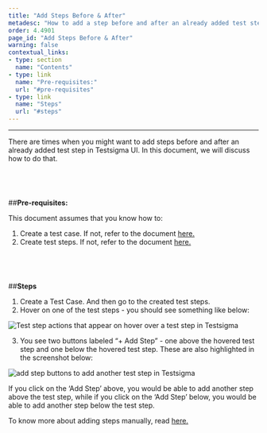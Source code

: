 ```yaml
---
title: "Add Steps Before & After"
metadesc: "How to add a step before and after an already added test step in Testsigma."
order: 4.4901
page_id: "Add Steps Before & After"
warning: false
contextual_links:
- type: section
  name: "Contents"
- type: link
  name: "Pre-requisites:"
  url: "#pre-requisites"
- type: link
  name: "Steps"
  url: "#steps"
---
```


---

There are times when you might want to add steps before and after an already added test step in Testsigma UI. In this document, we will discuss how to do that.

&emsp;
---
##**Pre-requisites:**

This document assumes that you know how to:

 1. Create a test case. If not, refer to the document [here.](https://testsigma.com/docs/test-cases/manage/add-edit-delete/)
 2. Create test steps. If not, refer to the document [here.](https://testsigma.com/docs/test-cases/create-steps-nl/overview/)

&emsp;
---
##**Steps**

 1. Create a Test Case. And then go to the created test steps.
 2. Hover on one of the test steps - you should see something like below:

![Test step actions that appear on hover over a test step in Testsigma](https://docs.testsigma.com/images/add-steps-before-after/hover-over-test-steps-add-step-testsigma.png)

 3. You see two buttons labeled “+ Add Step” - one above the hovered test step and one below the hovered test step. These are also highlighted in the screenshot below:

![add step buttons to add another test step in Testsigma](https://docs.testsigma.com/images/add-steps-before-after/add-step-buttons-in-testsigma.png)

If you click on the ‘Add Step’ above, you would be able to add another step above the test step, while if you click on the ‘Add Step’ below, you would be able to add another step below the test step.

To know more about adding steps manually, read [here.](https://testsigma.com/docs/test-cases/create-steps-recorder/web-apps/add-steps-manually/ )




